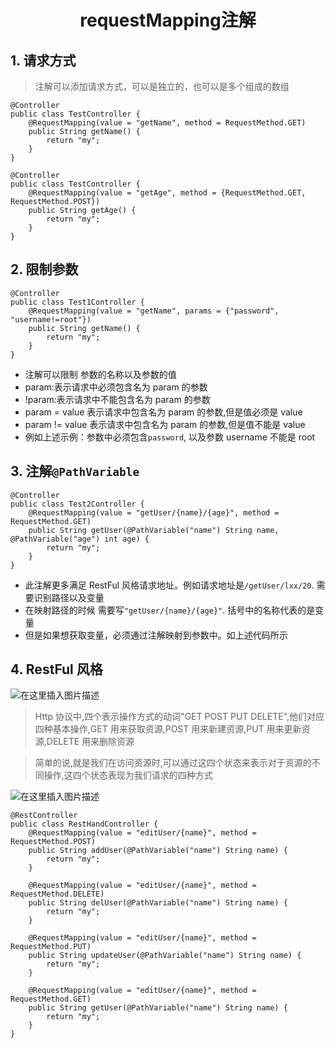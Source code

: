 <h1 align = "center">requestMapping注解</h1>

## 1. 请求方式

> 注解可以添加请求方式，可以是独立的，也可以是多个组成的数组

```shell
@Controller
public class TestController {
    @RequestMapping(value = "getName", method = RequestMethod.GET)
    public String getName() {
        return "my";
    }
}
```

```shell
@Controller
public class TestController {
    @RequestMapping(value = "getAge", method = {RequestMethod.GET, RequestMethod.POST})
    public String getAge() {
        return "my";
    }
}
```

## 2. 限制参数

```shell
@Controller
public class Test1Controller {
    @RequestMapping(value = "getName", params = {"password", "username!=root"})
    public String getName() {
        return "my";
    }
}
```

- 注解可以限制 参数的名称以及参数的值
- param:表示请求中必须包含名为 param 的参数
- !param:表示请求中不能包含名为 param 的参数
- param = value 表示请求中包含名为 param 的参数,但是值必须是 value
- param != value 表示请求中包含名为 param 的参数,但是值不能是 value
- 例如上述示例：参数中必须包含`password`, 以及参数 username 不能是 root

## 3. 注解`@PathVariable`

```shell
@Controller
public class Test2Controller {
    @RequestMapping(value = "getUser/{name}/{age}", method = RequestMethod.GET)
    public String getUser(@PathVariable("name") String name, @PathVariable("age") int age) {
        return "my";
    }
}
```

- 此注解更多满足 RestFul 风格请求地址。例如请求地址是`/getUser/lxx/20`. 需要识别路径以及变量
- 在映射路径的时候 需要写`"getUser/{name}/{age}"`. 括号中的名称代表的是变量
- 但是如果想获取变量，必须通过注解映射到参数中。如上述代码所示

## 4. RestFul 风格

![在这里插入图片描述](https://img-blog.csdnimg.cn/f6942a5048634b7787462c0cff303b9c.png)

> Http 协议中,四个表示操作方式的动词"GET POST PUT DELETE",他们对应四种基本操作,GET 用来获取资源,POST 用来新建资源,PUT 用来更新资源,DELETE 用来删除资源

> 简单的说,就是我们在访问资源时,可以通过这四个状态来表示对于资源的不同操作,这四个状态表现为我们请求的四种方式

![在这里插入图片描述](https://img-blog.csdnimg.cn/4b1ed66f7fbf4ef6b6f53f795433bd3e.png)

```shell
@RestController
public class RestHandController {
    @RequestMapping(value = "editUser/{name}", method = RequestMethod.POST)
    public String addUser(@PathVariable("name") String name) {
        return "my";
    }

    @RequestMapping(value = "editUser/{name}", method = RequestMethod.DELETE)
    public String delUser(@PathVariable("name") String name) {
        return "my";
    }

    @RequestMapping(value = "editUser/{name}", method = RequestMethod.PUT)
    public String updateUser(@PathVariable("name") String name) {
        return "my";
    }

    @RequestMapping(value = "editUser/{name}", method = RequestMethod.GET)
    public String getUser(@PathVariable("name") String name) {
        return "my";
    }
}
```
